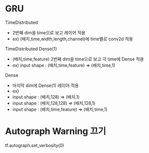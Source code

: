 # GRU

TimeDistributed
- 2번째 dim을 time으로 보고 레이어 적용
- ex) (배치,time,width,length,channel)에 time별로 conv2d 적용

TimeDistributed Dense(1)
- (배치,time,feature) 2번째 dim을 time으로 보고 각 time에 Dense 적용
- ex) input shape : (배치,time,feature) => (배치,time,1)

Dense
- 마지막 dim에 Dense(1) 레이어 적용
- ex) 
- input shape : (배치,128) => (배치,1)
- input shape : (배치,128,128) => (배치,128,1)
- input shape : (배치,time,feature) => (배치,time,1)
      


# Autograph Warning 끄기 
tf.autograph.set_verbosity(0)
